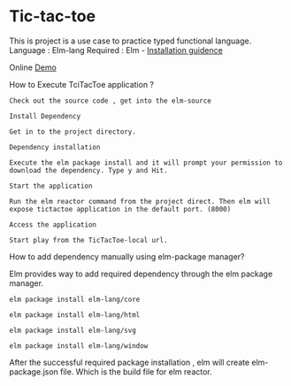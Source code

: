# Tic-tac-toe
  This is project is a use case to practice typed functional language.  Language : Elm-lang
  Required : Elm - [Installation guidence](http://elm-lang.org/install)
  
  Online [Demo](http://yaliprowess.com)

How to Execute TciTacToe application ?

    Check out the source code , get into the elm-source

    Install Dependency

    Get in to the project directory.

    Dependency installation

    Execute the elm package install and it will prompt your permission to download the dependency. Type y and Hit.

    Start the application

    Run the elm reactor command from the project direct. Then elm will expose tictactoe application in the default port. (8000)

    Access the application

    Start play from the TicTacToe-local url.

How to add dependency manually using elm-package manager?

Elm provides way to add required dependency through the elm package manager.

    elm package install elm-lang/core

    elm package install elm-lang/html

    elm package install elm-lang/svg

    elm package install elm-lang/window

After the successful required package installation , elm will create elm-package.json file. Which is the build file for elm reactor.
